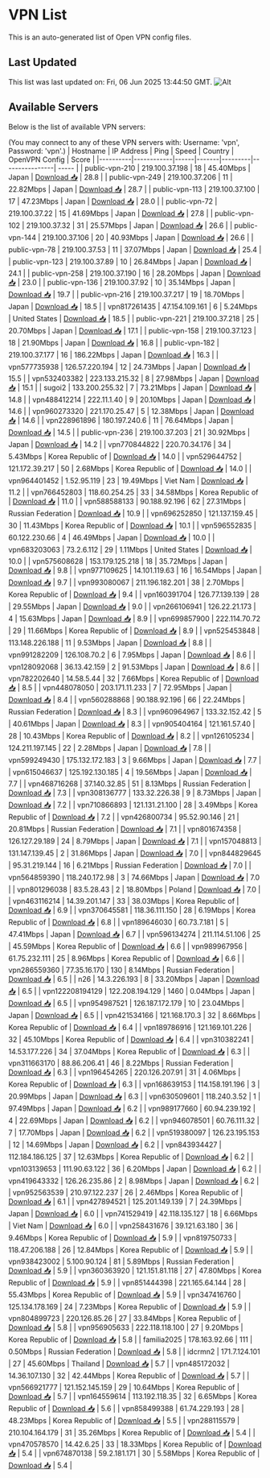 # VPN List

This is an auto-generated list of Open VPN config files.

## Last Updated

This list was last updated on: Fri, 06 Jun 2025 13:44:50 GMT.
![Alt](https://repobeats.axiom.co/api/embed/186b98318ef1479477931607c1ad7d823f12451f.svg "Repobeats analytics image")

## Available Servers

Below is the list of available VPN servers:

(You may connect to any of these VPN servers with: Username: 'vpn', Password: 'vpn'.)
| Hostname | IP Address | Ping | Speed | Country | OpenVPN Config | Score |
|----------|------------|------|-------|---------|----------------| ----- |
| public-vpn-210 | 219.100.37.198 | 18 | 45.40Mbps | Japan | [Download 📥](./configs/server_0_JP.ovpn) | 28.8 |
| public-vpn-249 | 219.100.37.206 | 11 | 22.82Mbps | Japan | [Download 📥](./configs/server_1_JP.ovpn) | 28.7 |
| public-vpn-113 | 219.100.37.100 | 17 | 47.23Mbps | Japan | [Download 📥](./configs/server_2_JP.ovpn) | 28.0 |
| public-vpn-72 | 219.100.37.22 | 15 | 41.69Mbps | Japan | [Download 📥](./configs/server_3_JP.ovpn) | 27.8 |
| public-vpn-102 | 219.100.37.32 | 31 | 25.57Mbps | Japan | [Download 📥](./configs/server_4_JP.ovpn) | 26.6 |
| public-vpn-144 | 219.100.37.106 | 20 | 40.93Mbps | Japan | [Download 📥](./configs/server_5_JP.ovpn) | 26.6 |
| public-vpn-78 | 219.100.37.53 | 11 | 37.07Mbps | Japan | [Download 📥](./configs/server_6_JP.ovpn) | 25.4 |
| public-vpn-123 | 219.100.37.89 | 10 | 26.84Mbps | Japan | [Download 📥](./configs/server_7_JP.ovpn) | 24.1 |
| public-vpn-258 | 219.100.37.190 | 16 | 28.20Mbps | Japan | [Download 📥](./configs/server_8_JP.ovpn) | 23.0 |
| public-vpn-136 | 219.100.37.92 | 10 | 35.14Mbps | Japan | [Download 📥](./configs/server_9_JP.ovpn) | 19.7 |
| public-vpn-216 | 219.100.37.217 | 19 | 18.70Mbps | Japan | [Download 📥](./configs/server_10_JP.ovpn) | 18.5 |
| vpn817261435 | 47.154.109.161 | 6 | 5.24Mbps | United States | [Download 📥](./configs/server_11_US.ovpn) | 18.5 |
| public-vpn-221 | 219.100.37.218 | 25 | 20.70Mbps | Japan | [Download 📥](./configs/server_12_JP.ovpn) | 17.1 |
| public-vpn-158 | 219.100.37.123 | 18 | 21.90Mbps | Japan | [Download 📥](./configs/server_13_JP.ovpn) | 16.8 |
| public-vpn-182 | 219.100.37.177 | 16 | 186.22Mbps | Japan | [Download 📥](./configs/server_14_JP.ovpn) | 16.3 |
| vpn577735938 | 126.57.220.194 | 12 | 24.73Mbps | Japan | [Download 📥](./configs/server_15_JP.ovpn) | 15.5 |
| vpn532403382 | 223.133.215.32 | 8 | 27.98Mbps | Japan | [Download 📥](./configs/server_16_JP.ovpn) | 15.1 |
| sugoi2 | 133.200.255.32 | 7 | 73.21Mbps | Japan | [Download 📥](./configs/server_17_JP.ovpn) | 14.8 |
| vpn488412214 | 222.11.1.40 | 9 | 20.10Mbps | Japan | [Download 📥](./configs/server_18_JP.ovpn) | 14.6 |
| vpn960273320 | 221.170.25.47 | 5 | 12.38Mbps | Japan | [Download 📥](./configs/server_19_JP.ovpn) | 14.6 |
| vpn228961896 | 180.197.240.6 | 11 | 76.64Mbps | Japan | [Download 📥](./configs/server_20_JP.ovpn) | 14.5 |
| public-vpn-236 | 219.100.37.203 | 21 | 30.92Mbps | Japan | [Download 📥](./configs/server_21_JP.ovpn) | 14.2 |
| vpn770844822 | 220.70.34.176 | 34 | 5.43Mbps | Korea Republic of | [Download 📥](./configs/server_22_KR.ovpn) | 14.0 |
| vpn529644752 | 121.172.39.217 | 50 | 2.68Mbps | Korea Republic of | [Download 📥](./configs/server_23_KR.ovpn) | 14.0 |
| vpn964401452 | 1.52.95.119 | 23 | 19.49Mbps | Viet Nam | [Download 📥](./configs/server_24_VN.ovpn) | 11.2 |
| vpn766452803 | 118.60.254.25 | 33 | 34.58Mbps | Korea Republic of | [Download 📥](./configs/server_25_KR.ovpn) | 11.0 |
| vpn588588133 | 90.188.92.196 | 62 | 27.31Mbps | Russian Federation | [Download 📥](./configs/server_26_RU.ovpn) | 10.9 |
| vpn696252850 | 121.137.159.45 | 30 | 11.43Mbps | Korea Republic of | [Download 📥](./configs/server_27_KR.ovpn) | 10.1 |
| vpn596552835 | 60.122.230.66 | 4 | 46.49Mbps | Japan | [Download 📥](./configs/server_28_JP.ovpn) | 10.0 |
| vpn683203063 | 73.2.6.112 | 29 | 1.11Mbps | United States | [Download 📥](./configs/server_29_US.ovpn) | 10.0 |
| vpn575608628 | 153.179.125.218 | 18 | 35.72Mbps | Japan | [Download 📥](./configs/server_30_JP.ovpn) | 9.8 |
| vpn977109625 | 14.101.119.63 | 16 | 16.54Mbps | Japan | [Download 📥](./configs/server_31_JP.ovpn) | 9.7 |
| vpn993080067 | 211.196.182.201 | 38 | 2.70Mbps | Korea Republic of | [Download 📥](./configs/server_32_KR.ovpn) | 9.4 |
| vpn160391704 | 126.77.139.139 | 28 | 29.55Mbps | Japan | [Download 📥](./configs/server_33_JP.ovpn) | 9.0 |
| vpn266106941 | 126.22.21.173 | 4 | 15.63Mbps | Japan | [Download 📥](./configs/server_34_JP.ovpn) | 8.9 |
| vpn699857900 | 222.114.70.72 | 29 | 11.66Mbps | Korea Republic of | [Download 📥](./configs/server_35_KR.ovpn) | 8.9 |
| vpn525453848 | 113.148.226.188 | 11 | 9.53Mbps | Japan | [Download 📥](./configs/server_36_JP.ovpn) | 8.8 |
| vpn991282209 | 126.108.70.2 | 6 | 7.95Mbps | Japan | [Download 📥](./configs/server_37_JP.ovpn) | 8.6 |
| vpn128092068 | 36.13.42.159 | 2 | 91.53Mbps | Japan | [Download 📥](./configs/server_38_JP.ovpn) | 8.6 |
| vpn782202640 | 14.58.5.44 | 32 | 7.66Mbps | Korea Republic of | [Download 📥](./configs/server_39_KR.ovpn) | 8.5 |
| vpn448078050 | 203.171.11.233 | 7 | 72.95Mbps | Japan | [Download 📥](./configs/server_40_JP.ovpn) | 8.4 |
| vpn560288868 | 90.188.92.196 | 66 | 22.24Mbps | Russian Federation | [Download 📥](./configs/server_41_RU.ovpn) | 8.3 |
| vpn960964967 | 133.32.152.42 | 5 | 40.61Mbps | Japan | [Download 📥](./configs/server_42_JP.ovpn) | 8.3 |
| vpn905404164 | 121.161.57.40 | 28 | 10.43Mbps | Korea Republic of | [Download 📥](./configs/server_43_KR.ovpn) | 8.2 |
| vpn126105234 | 124.211.197.145 | 22 | 2.28Mbps | Japan | [Download 📥](./configs/server_44_JP.ovpn) | 7.8 |
| vpn599249430 | 175.132.172.183 | 3 | 9.66Mbps | Japan | [Download 📥](./configs/server_45_JP.ovpn) | 7.7 |
| vpn615046637 | 125.192.130.185 | 4 | 19.56Mbps | Japan | [Download 📥](./configs/server_46_JP.ovpn) | 7.7 |
| vpn468716268 | 37.140.32.85 | 51 | 8.13Mbps | Russian Federation | [Download 📥](./configs/server_47_RU.ovpn) | 7.3 |
| vpn308136777 | 133.32.226.38 | 9 | 8.73Mbps | Japan | [Download 📥](./configs/server_48_JP.ovpn) | 7.2 |
| vpn710866893 | 121.131.21.100 | 28 | 3.49Mbps | Korea Republic of | [Download 📥](./configs/server_49_KR.ovpn) | 7.2 |
| vpn426800734 | 95.52.90.146 | 21 | 20.81Mbps | Russian Federation | [Download 📥](./configs/server_50_RU.ovpn) | 7.1 |
| vpn801674358 | 126.127.29.189 | 24 | 8.79Mbps | Japan | [Download 📥](./configs/server_51_JP.ovpn) | 7.1 |
| vpn157048813 | 131.147.139.45 | 2 | 31.86Mbps | Japan | [Download 📥](./configs/server_52_JP.ovpn) | 7.0 |
| vpn844829645 | 95.31.219.144 | 16 | 6.21Mbps | Russian Federation | [Download 📥](./configs/server_53_RU.ovpn) | 7.0 |
| vpn564859390 | 118.240.172.98 | 3 | 74.66Mbps | Japan | [Download 📥](./configs/server_54_JP.ovpn) | 7.0 |
| vpn801296038 | 83.5.28.43 | 2 | 18.80Mbps | Poland | [Download 📥](./configs/server_55_PL.ovpn) | 7.0 |
| vpn463116214 | 14.39.201.147 | 33 | 38.03Mbps | Korea Republic of | [Download 📥](./configs/server_56_KR.ovpn) | 6.9 |
| vpn370645581 | 118.36.111.150 | 28 | 6.19Mbps | Korea Republic of | [Download 📥](./configs/server_57_KR.ovpn) | 6.8 |
| vpn189646030 | 60.73.7.181 | 5 | 47.41Mbps | Japan | [Download 📥](./configs/server_58_JP.ovpn) | 6.7 |
| vpn596134274 | 211.114.51.106 | 25 | 45.59Mbps | Korea Republic of | [Download 📥](./configs/server_59_KR.ovpn) | 6.6 |
| vpn989967956 | 61.75.232.111 | 25 | 8.96Mbps | Korea Republic of | [Download 📥](./configs/server_60_KR.ovpn) | 6.6 |
| vpn286559360 | 77.35.16.170 | 130 | 8.14Mbps | Russian Federation | [Download 📥](./configs/server_61_RU.ovpn) | 6.5 |
| n26 | 14.3.226.193 | 8 | 33.20Mbps | Japan | [Download 📥](./configs/server_62_JP.ovpn) | 6.5 |
| vpn122208194129 | 122.208.194.129 | 1460 | 0.04Mbps | Japan | [Download 📥](./configs/server_63_JP.ovpn) | 6.5 |
| vpn954987521 | 126.187.172.179 | 10 | 23.04Mbps | Japan | [Download 📥](./configs/server_64_JP.ovpn) | 6.5 |
| vpn421534166 | 121.168.170.3 | 32 | 8.66Mbps | Korea Republic of | [Download 📥](./configs/server_65_KR.ovpn) | 6.4 |
| vpn189786916 | 121.169.101.226 | 32 | 45.10Mbps | Korea Republic of | [Download 📥](./configs/server_66_KR.ovpn) | 6.4 |
| vpn310382241 | 14.53.177.226 | 34 | 37.04Mbps | Korea Republic of | [Download 📥](./configs/server_67_KR.ovpn) | 6.3 |
| vpn311663170 | 88.86.206.41 | 46 | 8.22Mbps | Russian Federation | [Download 📥](./configs/server_68_RU.ovpn) | 6.3 |
| vpn196454265 | 220.126.207.91 | 31 | 4.06Mbps | Korea Republic of | [Download 📥](./configs/server_69_KR.ovpn) | 6.3 |
| vpn168639153 | 114.158.191.196 | 3 | 20.99Mbps | Japan | [Download 📥](./configs/server_70_JP.ovpn) | 6.3 |
| vpn630509601 | 118.240.3.52 | 1 | 97.49Mbps | Japan | [Download 📥](./configs/server_71_JP.ovpn) | 6.2 |
| vpn989177660 | 60.94.239.192 | 4 | 22.69Mbps | Japan | [Download 📥](./configs/server_72_JP.ovpn) | 6.2 |
| vpn946078501 | 60.76.111.32 | 7 | 17.70Mbps | Japan | [Download 📥](./configs/server_73_JP.ovpn) | 6.2 |
| vpn519380097 | 126.23.195.153 | 12 | 14.69Mbps | Japan | [Download 📥](./configs/server_74_JP.ovpn) | 6.2 |
| vpn843934427 | 112.184.186.125 | 37 | 12.63Mbps | Korea Republic of | [Download 📥](./configs/server_75_KR.ovpn) | 6.2 |
| vpn103139653 | 111.90.63.122 | 36 | 6.20Mbps | Japan | [Download 📥](./configs/server_76_JP.ovpn) | 6.2 |
| vpn419643332 | 126.26.235.86 | 2 | 8.98Mbps | Japan | [Download 📥](./configs/server_77_JP.ovpn) | 6.2 |
| vpn952563539 | 210.97.122.237 | 26 | 2.46Mbps | Korea Republic of | [Download 📥](./configs/server_78_KR.ovpn) | 6.1 |
| vpn427894521 | 125.201.149.139 | 7 | 24.39Mbps | Japan | [Download 📥](./configs/server_79_JP.ovpn) | 6.0 |
| vpn741529419 | 42.118.135.127 | 18 | 6.66Mbps | Viet Nam | [Download 📥](./configs/server_80_VN.ovpn) | 6.0 |
| vpn258431676 | 39.121.63.180 | 36 | 9.46Mbps | Korea Republic of | [Download 📥](./configs/server_81_KR.ovpn) | 5.9 |
| vpn819750733 | 118.47.206.188 | 26 | 12.84Mbps | Korea Republic of | [Download 📥](./configs/server_82_KR.ovpn) | 5.9 |
| vpn938423002 | 5.100.90.124 | 81 | 5.89Mbps | Russian Federation | [Download 📥](./configs/server_83_RU.ovpn) | 5.9 |
| vpn360363920 | 121.151.81.118 | 27 | 47.80Mbps | Korea Republic of | [Download 📥](./configs/server_84_KR.ovpn) | 5.9 |
| vpn851444398 | 221.165.64.144 | 28 | 55.43Mbps | Korea Republic of | [Download 📥](./configs/server_85_KR.ovpn) | 5.9 |
| vpn347416760 | 125.134.178.169 | 24 | 7.23Mbps | Korea Republic of | [Download 📥](./configs/server_86_KR.ovpn) | 5.9 |
| vpn804899723 | 220.126.85.26 | 27 | 33.84Mbps | Korea Republic of | [Download 📥](./configs/server_87_KR.ovpn) | 5.8 |
| vpn956905633 | 222.118.118.100 | 27 | 9.20Mbps | Korea Republic of | [Download 📥](./configs/server_88_KR.ovpn) | 5.8 |
| familia2025 | 178.163.92.66 | 111 | 0.50Mbps | Russian Federation | [Download 📥](./configs/server_89_RU.ovpn) | 5.8 |
| idcrmn2 | 171.7.124.101 | 27 | 45.60Mbps | Thailand | [Download 📥](./configs/server_90_TH.ovpn) | 5.7 |
| vpn485172032 | 14.36.107.130 | 32 | 42.44Mbps | Korea Republic of | [Download 📥](./configs/server_91_KR.ovpn) | 5.7 |
| vpn566921777 | 121.152.145.159 | 29 | 10.64Mbps | Korea Republic of | [Download 📥](./configs/server_92_KR.ovpn) | 5.7 |
| vpn164559614 | 113.192.118.35 | 32 | 6.65Mbps | Korea Republic of | [Download 📥](./configs/server_93_KR.ovpn) | 5.6 |
| vpn858499388 | 61.74.229.193 | 28 | 48.23Mbps | Korea Republic of | [Download 📥](./configs/server_94_KR.ovpn) | 5.5 |
| vpn288115579 | 210.104.164.179 | 31 | 35.26Mbps | Korea Republic of | [Download 📥](./configs/server_95_KR.ovpn) | 5.4 |
| vpn470578570 | 14.42.6.25 | 33 | 18.33Mbps | Korea Republic of | [Download 📥](./configs/server_96_KR.ovpn) | 5.4 |
| vpn674870138 | 59.2.181.171 | 30 | 5.58Mbps | Korea Republic of | [Download 📥](./configs/server_97_KR.ovpn) | 5.4 |

